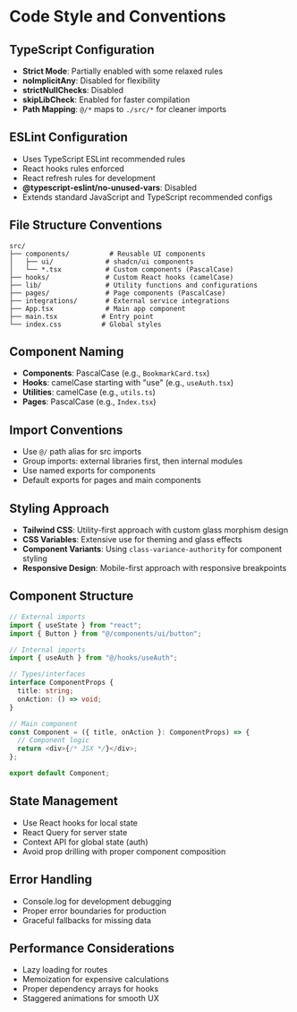 # Code Style and Conventions

## TypeScript Configuration
- **Strict Mode**: Partially enabled with some relaxed rules
- **noImplicitAny**: Disabled for flexibility
- **strictNullChecks**: Disabled 
- **skipLibCheck**: Enabled for faster compilation
- **Path Mapping**: `@/*` maps to `./src/*` for cleaner imports

## ESLint Configuration
- Uses TypeScript ESLint recommended rules
- React hooks rules enforced
- React refresh rules for development
- **@typescript-eslint/no-unused-vars**: Disabled
- Extends standard JavaScript and TypeScript recommended configs

## File Structure Conventions
```
src/
├── components/          # Reusable UI components
│   ├── ui/             # shadcn/ui components
│   └── *.tsx           # Custom components (PascalCase)
├── hooks/              # Custom React hooks (camelCase)
├── lib/                # Utility functions and configurations
├── pages/              # Page components (PascalCase)
├── integrations/       # External service integrations
├── App.tsx             # Main app component
├── main.tsx           # Entry point
└── index.css          # Global styles
```

## Component Naming
- **Components**: PascalCase (e.g., `BookmarkCard.tsx`)
- **Hooks**: camelCase starting with "use" (e.g., `useAuth.tsx`)
- **Utilities**: camelCase (e.g., `utils.ts`)
- **Pages**: PascalCase (e.g., `Index.tsx`)

## Import Conventions
- Use `@/` path alias for src imports
- Group imports: external libraries first, then internal modules
- Use named exports for components
- Default exports for pages and main components

## Styling Approach
- **Tailwind CSS**: Utility-first approach with custom glass morphism design
- **CSS Variables**: Extensive use for theming and glass effects
- **Component Variants**: Using `class-variance-authority` for component styling
- **Responsive Design**: Mobile-first approach with responsive breakpoints

## Component Structure
```typescript
// External imports
import { useState } from "react";
import { Button } from "@/components/ui/button";

// Internal imports
import { useAuth } from "@/hooks/useAuth";

// Types/interfaces
interface ComponentProps {
  title: string;
  onAction: () => void;
}

// Main component
const Component = ({ title, onAction }: ComponentProps) => {
  // Component logic
  return <div>{/* JSX */}</div>;
};

export default Component;
```

## State Management
- Use React hooks for local state
- React Query for server state
- Context API for global state (auth)
- Avoid prop drilling with proper component composition

## Error Handling
- Console.log for development debugging
- Proper error boundaries for production
- Graceful fallbacks for missing data

## Performance Considerations
- Lazy loading for routes
- Memoization for expensive calculations
- Proper dependency arrays for hooks
- Staggered animations for smooth UX